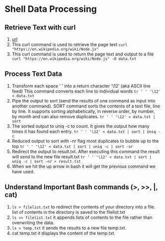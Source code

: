 # Shell Data Processing

## Retrieve Text with curl
1. [url](https://en.wikipedia.org/wiki/Node.js)
2. This curl command is used to retrieve the page text
``` curl "https://en.wikipedia.org/wiki/Node.js" ```
3. This curl command is used to return the page text and output to a file
``` curl "https://en.wikipedia.org/wiki/Node.js" -O data.txt```

## Process Text Data

1. Transform each space ' ' into a return character '\12' (aka ASCII line feed) This command converts each line to individual words
```tr ' ' '\12' < data.txt```
2. Pipe the output to sort (send the results of one command as input into another command). SORT command sorts the contents of a text file, line by line. It supports sorting alphabetically, in reverse order, by number, by month and can also remove duplicates.
```tr ' ' '\12' < data.txt | sort ```
3. The sorted output to uniq -c to count. It gives the output how many times it has found each entry.
``` tr ' ' '\12' < data.txt | sort | Uniq -c ```
4. Reduced output to sort with -nr flag 
most duplicates to bubble up to the top
``` tr ' ' '\12' < data.txt | sort | uniq -c | sort -nr ```
5. Redirect the output to result.txt. After executing this command the result will send to the new file result.txt
``` tr ' ' '\12' < data.txt | sort | uniq -c | sort -nr > result.txt ```
6. When we hit the up arrow in bash it will get the previous command we have used.
<!--7. -n means numeric-value (it compares according to string numeric value)
8. -r means reverse (it reverse the result of comparisons sort according to WORD:)
9. Only one dash used for single letter flag 
10. Two dashes are used for long flags which are used for descriptive options. -->


## Understand Important Bash commands (>, >>, |, cat)
1. ```ls > filelist.txt``` to redirect the contents of your directory into a file. list of contents in the directory is saved to the filelist.txt
2. ```ls >> filelist.txt``` it appends lists of contents to the file rather than overwriting the data.
3. ```ls > temp.txt``` it sends the results to a new file temp.txt.
4. cat temp.txt it displays the content of the temp.txt.
